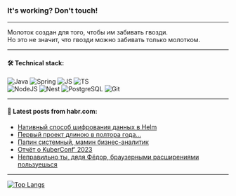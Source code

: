 ### It's working? Don't touch!

---
Молоток создан для того, чтобы им забивать гвозди. <br>
Но это не значит, что гвозди можно забивать только молотком.

---

#### 🛠️ Technical stack:

![Java](https://img.shields.io/badge/Java-informational?logo=Oracle&style=flat&logoColor=white&color=FF4500)
![Spring](https://img.shields.io/badge/SpringBoot-informational?logo=SpringBoot&style=flat&logoColor=white&color=6495ED)
![JS](https://img.shields.io/badge/JS-informational?logo=javaScript&style=flat&logoColor=black&color=F7Df1E)
![TS](https://img.shields.io/badge/TypeScript-informational?logo=typeScript&style=flat&logoColor=black&color=0667A8)  <br>
![NodeJS](https://img.shields.io/badge/NodeJS-informational?logo=node.js&style=flat&logoColor=white&color=43853D)
![Nest](https://img.shields.io/badge/NestJS-informational?logo=NestJS&style=flat&logoColor=white&color=red)
![PostgreSQL](https://img.shields.io/badge/PostgreSQL-informational?logo=PostgreSQL&style=flat&logoColor=white&color=DAA520)
![Git](https://img.shields.io/badge/Git-informational?logo=git&style=flat&logoColor=white&color=778899)

___

#### 💬 Latest posts from habr.com:

<!-- BLOG-POST-LIST:START -->
- [Нативный способ шифрования данных в Helm](https://habr.com/ru/companies/innotech/articles/746132/?utm_source=habrahabr&utm_medium=rss&utm_campaign=746132)
- [Первый проект длиною в полтора года…](https://habr.com/ru/articles/746118/?utm_source=habrahabr&utm_medium=rss&utm_campaign=746118)
- [Папин системный, мамин бизнес-аналитик](https://habr.com/ru/articles/746112/?utm_source=habrahabr&utm_medium=rss&utm_campaign=746112)
- [Отчёт о KuberConf’ 2023](https://habr.com/ru/articles/746106/?utm_source=habrahabr&utm_medium=rss&utm_campaign=746106)
- [Неправильно ты, дядя Фёдор, браузерными расширениями пользуешься](https://habr.com/ru/companies/jugru/articles/745746/?utm_source=habrahabr&utm_medium=rss&utm_campaign=745746)
<!-- BLOG-POST-LIST:END -->

---
[![Top Langs](https://github-readme-stats-git-master-advtsetting-gmailcom.vercel.app/api/top-langs/?username=zloylis&langs_count=10&hide_title=false&title_color=e6edf3&size_weight=0.5&count_weight=0.5&layout=compact&hide_border=true&theme=dracula)](https://github.com/zloylis)

<!-- ![GitHub stats](https://github-readme-stats-git-master-advtsetting-gmailcom.vercel.app/api?username=zloylis&show_icons=true&hide_border=true&theme=dracula&hide_title=true&include_all_commits=true&count_private=true&hide=contribs&hide_rank=true) -->
